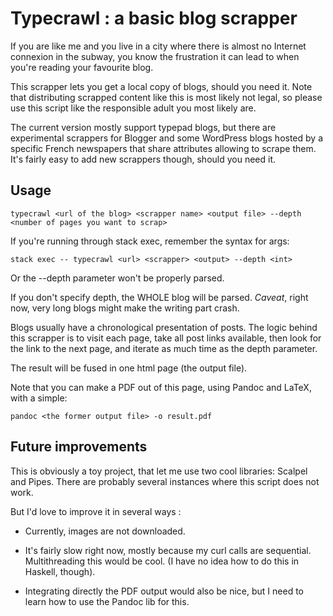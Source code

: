 # Typecrawl : a basic blog scrapper

If you are like me and you live in a city where there is almost no Internet
connexion in the subway, you know the frustration it can lead to when you're
reading your favourite blog.

This scrapper lets you get a local copy of blogs, should you need it. Note that
distributing scrapped content like this is most likely not legal, so please use
this script like the responsible adult you most likely are.

The current version mostly support typepad blogs, but there are experimental
scrappers for Blogger and some WordPress blogs hosted by a specific French
newspapers that share attributes allowing to scrape them. It's fairly easy
to add new scrappers though, should you need it.

## Usage

    typecrawl <url of the blog> <scrapper name> <output file> --depth <number of pages you want to scrap>

If you're running through stack exec, remember the syntax for args:

    stack exec -- typecrawl <url> <scrapper> <output> --depth <int>

Or the --depth parameter won't be properly parsed.

If you don't specify depth, the WHOLE blog will be parsed. *Caveat*, right now,
very long blogs might make the writing part crash.

Blogs usually have a chronological presentation of posts. The logic behind
this scrapper is to visit each page, take all post links available, then
look for the link to the next page, and iterate as much time as the
depth parameter.

The result will be fused in one html page (the output file).

Note that you can make a PDF out of this page, using Pandoc and LaTeX, with
a simple:

    pandoc <the former output file> -o result.pdf

## Future improvements

This is obviously a toy project, that let me use two cool libraries: Scalpel and
Pipes. There are probably several instances where this script does not work.

But I'd love to improve it in several ways :

- Currently, images are not downloaded.

- It's fairly slow right now, mostly because my curl calls are sequential.
  Multithreading this would be cool. (I have no idea how to do this in Haskell,
  though).

- Integrating directly the PDF output would also be nice, but I need to learn
  how to use the Pandoc lib for this.
